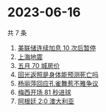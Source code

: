 # 2023-06-16

共 7 条

<!-- BEGIN -->
<!-- 最后更新时间 Fri Jun 16 2023 00:08:38 GMT+0800 (China Standard Time) -->

1. [美联储连续加息 10 次后暂停](https://www.zhihu.com/search?q=%E7%BE%8E%E8%81%94%E5%82%A8%E8%BF%9E%E7%BB%AD%E5%8A%A0%E6%81%AF%2010%20%E6%AC%A1%E5%90%8E%E6%9A%82%E5%81%9C)
1. [上海地震](https://www.zhihu.com/search?q=%E4%B8%8A%E6%B5%B7%E5%9C%B0%E9%9C%87)
1. [五月 70 城房价](https://www.zhihu.com/search?q=%E4%BA%94%E6%9C%88%2070%20%E5%9F%8E%E6%88%BF%E4%BB%B7)
1. [回光返照是身体能预测死亡吗](https://www.zhihu.com/search?q=%E5%9B%9E%E5%85%89%E8%BF%94%E7%85%A7%E6%98%AF%E8%BA%AB%E4%BD%93%E8%83%BD%E9%A2%84%E6%B5%8B%E6%AD%BB%E4%BA%A1%E5%90%97)
1. [杨丽萍回应孔雀舞惹不雅争议](https://www.zhihu.com/search?q=%E6%9D%A8%E4%B8%BD%E8%90%8D%E5%9B%9E%E5%BA%94%E5%AD%94%E9%9B%80%E8%88%9E%E6%83%B9%E4%B8%8D%E9%9B%85%E4%BA%89%E8%AE%AE)
1. [梅西开场 81 秒进球](https://www.zhihu.com/search?q=%E6%A2%85%E8%A5%BF%E5%BC%80%E5%9C%BA%2081%20%E7%A7%92%E8%BF%9B%E7%90%83)
1. [阿根廷 2:0 澳大利亚](https://www.zhihu.com/search?q=%E9%98%BF%E6%A0%B9%E5%BB%B7%202%3A0%20%E6%BE%B3%E5%A4%A7%E5%88%A9%E4%BA%9A)

<!-- END -->
